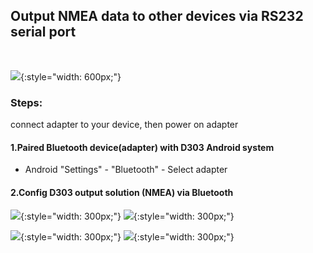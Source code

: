 ## Output NMEA data to other devices via RS232 serial port

<br>

![](images/BT-RS232-adapter.png){:style="width: 600px;"}

### Steps:

 connect adapter to your device, then power on adapter


#### 1.Paired Bluetooth device(adapter) with D303 Android system
  - Android "Settings" - "Bluetooth" - Select adapter
  

#### 2.Config D303 output solution (NMEA) via Bluetooth

![](images/output-bt-1.png){:style="width: 300px;"}  ![](images/output-bt-2.png){:style="width: 300px;"}

![](images/output-bt-3.png){:style="width: 300px;"}  ![](images/output-bt-4.png){:style="width: 300px;"}
